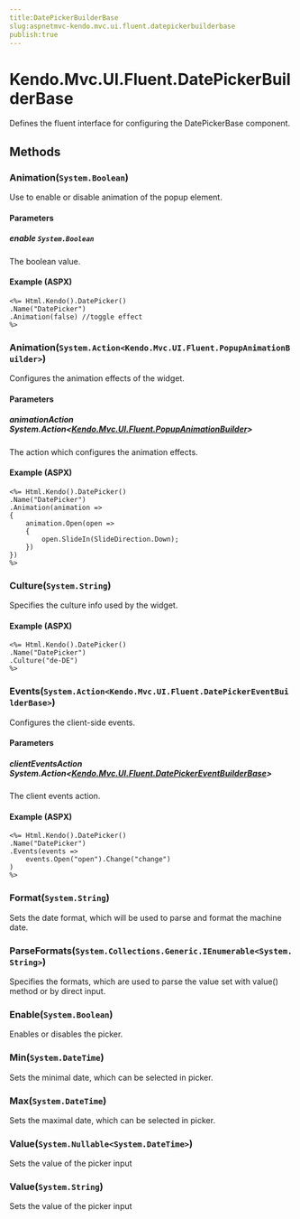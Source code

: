 ```yaml
---
title:DatePickerBuilderBase
slug:aspnetmvc-kendo.mvc.ui.fluent.datepickerbuilderbase
publish:true
---
```


# Kendo.Mvc.UI.Fluent.DatePickerBuilderBase
Defines the fluent interface for configuring the DatePickerBase component.



## Methods

### Animation(`System.Boolean`)
Use to enable or disable animation of the popup element.


#### Parameters

##### enable `System.Boolean`
The boolean value.




#### Example (ASPX)
    <%= Html.Kendo().DatePicker()
    .Name("DatePicker")
    .Animation(false) //toggle effect
    %>


### Animation(`System.Action<Kendo.Mvc.UI.Fluent.PopupAnimationBuilder>`)
Configures the animation effects of the widget.


#### Parameters

##### animationAction System.Action<[Kendo.Mvc.UI.Fluent.PopupAnimationBuilder](/api/wrappers/aspnet-mvc/Kendo.Mvc.UI.Fluent/PopupAnimationBuilder)>
The action which configures the animation effects.




#### Example (ASPX)
    <%= Html.Kendo().DatePicker()
    .Name("DatePicker")
    .Animation(animation =>
    {
        animation.Open(open =>
        {
            open.SlideIn(SlideDirection.Down);
        })
    })
    %>


### Culture(`System.String`)
Specifies the culture info used by the widget.




#### Example (ASPX)
    <%= Html.Kendo().DatePicker()
    .Name("DatePicker")
    .Culture("de-DE")
    %>


### Events(`System.Action<Kendo.Mvc.UI.Fluent.DatePickerEventBuilderBase>`)
Configures the client-side events.


#### Parameters

##### clientEventsAction System.Action<[Kendo.Mvc.UI.Fluent.DatePickerEventBuilderBase](/api/wrappers/aspnet-mvc/Kendo.Mvc.UI.Fluent/DatePickerEventBuilderBase)>
The client events action.




#### Example (ASPX)
    <%= Html.Kendo().DatePicker()
    .Name("DatePicker")
    .Events(events =>
        events.Open("open").Change("change")
    )
    %>


### Format(`System.String`)
Sets the date format, which will be used to parse and format the machine date.





### ParseFormats(`System.Collections.Generic.IEnumerable<System.String>`)
Specifies the formats, which are used to parse the value set with value() method or by direct input.





### Enable(`System.Boolean`)
Enables or disables the picker.





### Min(`System.DateTime`)
Sets the minimal date, which can be selected in picker.





### Max(`System.DateTime`)
Sets the maximal date, which can be selected in picker.





### Value(`System.Nullable<System.DateTime>`)
Sets the value of the picker input





### Value(`System.String`)
Sets the value of the picker input






